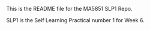 This is the README file for the MA5851 SLP1 Repo.

SLP1 is the Self Learning Practical number 1 for Week 6.
